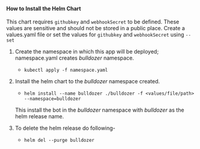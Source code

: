 #### How to Install the Helm Chart

This chart requires `githubkey` and `webhookSecret` to be defined. These values are sensitive and should not be stored in a public place. Create a values.yaml file or set the values for `githubkey` and `webhookSecret` using `--set`

1. Create the namespace in which this app will be deployed; namespace.yaml creates *bulldozer* namespace. 
   * `kubectl apply -f namespace.yaml`
2. Install the helm chart to the *bulldozer* namespace created.
   * `helm install --name bulldozer ./bulldozer -f <values/file/path> --namespace=bulldozer`

   This install the bot in the *bulldozer* namespace with *bulldozer* as the helm release name.
   
3. To delete the helm release do following-
   * `helm del --purge bulldozer`
